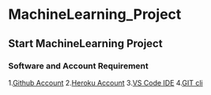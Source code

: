 # MachineLearning_Project
## Start MachineLearning Project

### Software and Account Requirement

1.[Github Account](https://github.com)
2.[Heroku Account](https://dashboard.heroku.com/login)
3.[VS Code IDE](https://code.visualstudio.com/download)
4.[GIT cli](https://git-scm.com/downloads)
